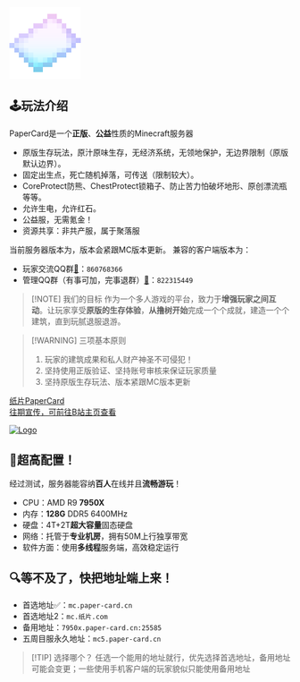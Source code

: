 ![](/picture/papercard.png)
## 🕹️玩法介绍
PaperCard是一个**正版**、**公益**性质的Minecraft服务器

- 原版生存玩法，原汁原味生存，无经济系统，无领地保护，无边界限制（原版默认边界）。
- 固定出生点，死亡随机掉落，可传送（限制较大）。
- CoreProtect防熊、ChestProtect锁箱子、防止苦力怕破坏地形、原创漂流瓶等等。
- 允许生电，允许红石。
- 公益服，无需氪金！
- 资源共享：非共产服，属于聚落服

当前服务器版本为<Badge type="warning" text="1.20.4" />，版本会紧跟MC版本更新。
兼容的客户端版本为：<Badge type="danger" text="1.20.X" />

- 玩家交流QQ群[💬](https://qm.qq.com/q/h4bhuLRoDC)：`860768366`
- 管理QQ群（有事可加，完事退群）[💬](https://qm.qq.com/q/ttqwcWmVYA)：`822315449`

> [!NOTE] 我们的目标
> 作为一个多人游戏的平台，致力于**增强玩家之间互动**。让玩家享受**原版的生存体验**，**从撸树开始**完成一个个成就，建造一个个建筑，直到玩腻退服退游。

> [!WARNING] 三项基本原则
> 1. 玩家的建筑成果和私人财产神圣不可侵犯！
> 2. 坚持使用正版验证、坚持账号审核来保证玩家质量
> 3. 坚持原版生存玩法、版本紧跟MC版本更新

<div class="linkcardbili">
  <a href="https://space.bilibili.com/391939252" target="_blank">
    <p class="description">纸片PaperCard<br><span>往期宣传，可前往B站主页查看</span></p>
    <div class="logo">
        <img alt="Logo" width="70px" height="70px" src="/picture/blil.webp" />
    </div>
  </a>
</div>

## 🚀超高配置！
经过测试，服务器能容纳**百人**在线并且**流畅游玩**！
- CPU：AMD R9 **7950X**
- 内存：**128G** DDR5 6400MHz
- 硬盘：4T+2T**超大容量**固态硬盘
- 网络：托管于**专业机房**，拥有50M上行独享带宽
- 软件方面：使用**多线程**服务端，高效稳定运行


## 🔍等不及了，快把地址端上来！
- 首选地址✅：`mc.paper-card.cn`
- 首选地址2：`mc.纸片.com`
- 备用地址：`7950x.paper-card.cn:25585`
- 五周目服永久地址：`mc5.paper-card.cn`
> [!TIP] 选择哪个？
> 任选一个能用的地址就行，优先选择首选地址，备用地址可能会变更；一些使用手机客户端的玩家貌似只能使用备用地址

<!-- 

> [!TIP] 换挡开新周目的时机
> - 只要还有人在玩（每日在线高峰不足总在线高峰的10%），不鬼服，还有钱续费，服务器就会一直开并且不换周目
> - 注意MC大版本升级时一般也换周目  
> *下次新周目时间预计为1.20.1版本发布后1~2月*

-->